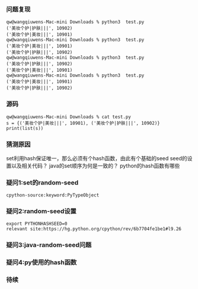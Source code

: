 ### 问题复现
```
qw@wangqiuwens-Mac-mini Downloads % python3  test.py
('美妆个护|护肤|||', 10902)
('美妆个护|美妆|||', 10901)
qw@wangqiuwens-Mac-mini Downloads % python3  test.py
('美妆个护|美妆|||', 10901)
('美妆个护|护肤|||', 10902)
qw@wangqiuwens-Mac-mini Downloads % python3  test.py
('美妆个护|护肤|||', 10902)
('美妆个护|美妆|||', 10901)
qw@wangqiuwens-Mac-mini Downloads % python3  test.py
('美妆个护|美妆|||', 10901)
('美妆个护|护肤|||', 10902)
```
### 源码
```
qw@wangqiuwens-Mac-mini Downloads % cat test.py 
s = {('美妆个护|美妆|||', 10901), ('美妆个护|护肤|||', 10902)}
print(list(s))
```
### 猜测原因
set利用hash保证唯一，那么必须有个hash函数，由此有个基础的seed
seed的设置以及相关代码？
java的set顺序为何是一致的？
python的hash函数有哪些

### 疑问1:set的random-seed
```
cpython-source:keyword:PyTypeObject
```

### 疑问2:random-seed设置
```
export PYTHONHASHSEED=0
relevant site:https://hg.python.org/cpython/rev/6b7704fe1be1#l9.26
```

### 疑问3:java-random-seed问题
### 疑问4:py使用的hash函数

### 待续
